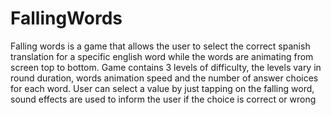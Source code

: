 # FallingWords
				
Falling words is a game that allows the user to select the correct spanish translation for a specific english word while the words are animating from screen top to bottom.
Game contains 3 levels of difficulty, the levels vary in round duration, words animation speed and the number of answer choices for each word.
User can select a value by just tapping on the falling word, sound effects are used to inform the user if the choice is correct or wrong



 							
						 					
				
			
		

